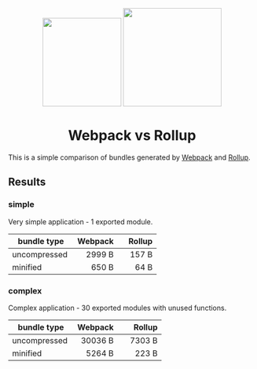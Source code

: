 <div align="center">
  <a href="https://webpack.js.org"><img width="160" height="180" src="https://webpack.js.org/6bc5d8cf78d442a984e70195db059b69.svg" /></a>
  <a href="https://rollupjs.org"><img width="200" height="200" src="https://rollupjs.org/logo.svg" /></a>
  <h1>Webpack vs Rollup</h1>
</div>

This is a simple comparison of bundles generated by [Webpack](https://webpack.js.org/) and [Rollup](https://rollupjs.org/).

## Results

### simple

Very simple application - 1 exported module.

| bundle type   | Webpack       | Rollup        |
| ------------- | -------------:|--------------:|
| uncompressed  |        2999 B |         157 B |
| minified      |         650 B |          64 B |


### complex

Complex application - 30 exported modules with unused functions.

| bundle type   | Webpack       | Rollup        |
| ------------- | -------------:|--------------:|
| uncompressed  |       30036 B |        7303 B |
| minified      |        5264 B |         223 B |

